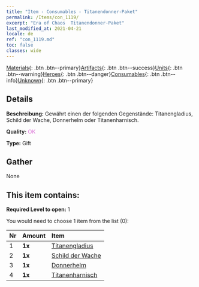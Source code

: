 ```yaml
---
title: "Item - Consumables - Titanendonner-Paket"
permalink: /Items/con_1119/
excerpt: "Era of Chaos  Titanendonner-Paket"
last_modified_at: 2021-04-21
locale: de
ref: "con_1119.md"
toc: false
classes: wide
---
```

 [Materials](/de/Items/){: .btn .btn--primary}[Artifacts](/de/Items/Artifacts/){: .btn .btn--success}[Units](/de/Items/Units/){: .btn .btn--warning}[Heroes](/de/Items/Heroes/){: .btn .btn--danger}[Consumables](/de/Items/Consumables/){: .btn .btn--info}[Unknown](/de/Items/Unknown/){: .btn .btn--primary}

## Details
 **Beschreibung:** Gewährt einen der folgenden Gegenstände: Titanengladius, Schild der Wache, Donnerhelm oder Titanenharnisch.

 **Quality:** <span style="color: #DA70D6">OK</span>

 **Type:** Gift

## Gather

  None

## This item contains:

 **Required Level to open:** 1

 You would need to choose 1 item from the list (0):

  | Nr | Amount |     Item    |
  |:---|:-------|:------------|
  | 1 |  **1x** | [Titanengladius](/de/Items/art_156/) |  | 
  | 2 |  **1x** | [Schild der Wache](/de/Items/art_157/) |  | 
  | 3 |  **1x** | [Donnerhelm](/de/Items/art_158/) |  | 
  | 4 |  **1x** | [Titanenharnisch](/de/Items/art_159/) |  | 
